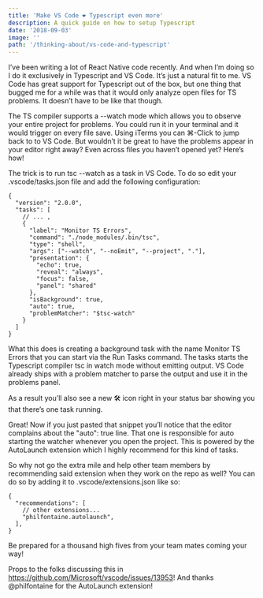 ```yaml
---
title: 'Make VS Code ❤ Typescript even more'
description: A quick guide on how to setup Typescript
date: '2018-09-03'
image: ''
path: '/thinking-about/vs-code-and-typescript'
---
```


I’ve been writing a lot of React Native code recently. And when I’m doing so I do it exclusively in Typescript and VS Code. It’s just a natural fit to me. VS Code has great support for Typescript out of the box, but one thing that bugged me for a while was that it would only analyze open files for TS problems. It doesn’t have to be like that though.

The TS compiler supports a --watch mode which allows you to observe your entire project for problems. You could run it in your terminal and it would trigger on every file save. Using iTerms you can ⌘-Click to jump back to to VS Code. But wouldn’t it be great to have the problems appear in your editor right away? Even across files you haven’t opened yet? Here’s how!

The trick is to run tsc --watch as a task in VS Code. To do so edit your .vscode/tasks.json file and add the following configuration:

```
{
  "version": "2.0.0",
  "tasks": [
    // ... ,
    {
      "label": "Monitor TS Errors",
      "command": "./node_modules/.bin/tsc",
      "type": "shell",
      "args": ["--watch", "--noEmit", "--project", "."],
      "presentation": {
        "echo": true,
        "reveal": "always",
        "focus": false,
        "panel": "shared"
      },
      "isBackground": true,
      "auto": true,
      "problemMatcher": "$tsc-watch"
    }
  ]
}
```

What this does is creating a background task with the name Monitor TS Errors that you can start via the Run Tasks command. The tasks starts the Typescript compiler tsc in watch mode without emitting output. VS Code already ships with a problem matcher to parse the output and use it in the problems panel.

As a result you’ll also see a new 🛠 icon right in your status bar showing you that there’s one task running.

Great! Now if you just pasted that snippet you’ll notice that the editor complains about the "auto": true line. That one is responsible for auto starting the watcher whenever you open the project. This is powered by the AutoLaunch extension which I highly recommend for this kind of tasks.

So why not go the extra mile and help other team members by recommending said extension when they work on the repo as well? You can do so by adding it to .vscode/extensions.json like so:

```
{
  "recommendations": [
    // other extensions...
    "philfontaine.autolaunch",
  ],
}
```

Be prepared for a thousand high fives from your team mates coming your way!

Props to the folks discussing this in https://github.com/Microsoft/vscode/issues/13953! And thanks @philfontaine for the AutoLaunch extension!
